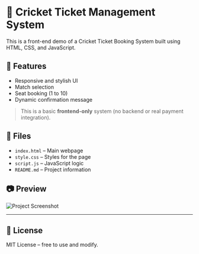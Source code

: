 # 🏏 Cricket Ticket Management System

This is a front-end demo of a Cricket Ticket Booking System built using HTML, CSS, and JavaScript.

## 🚀 Features
- Responsive and stylish UI
- Match selection
- Seat booking (1 to 10)
- Dynamic confirmation message

> This is a basic **frontend-only** system (no backend or real payment integration).

## 📁 Files
- `index.html` – Main webpage
- `style.css` – Styles for the page
- `script.js` – JavaScript logic
- `README.md` – Project information

## 📷 Preview

![Project Screenshot](https://github.com/yourusername/yourrepository/blob/main/images/screenshot.png)

---

## 📌 License
MIT License – free to use and modify.
